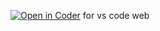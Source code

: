 [![Open in Coder](https://bl8i4o4igkt4u.pit-1.try.coder.app/open-in-coder.svg)](https://bl8i4o4igkt4u.pit-1.try.coder.app/templates/coder/Devideweb/workspace?mode=manual)
for vs code web 
